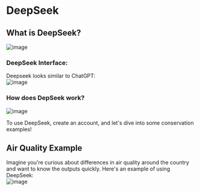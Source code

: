 # DeepSeek

## What is DeepSeek?
![image](https://github.com/user-attachments/assets/42d1b815-5f57-4aa2-9d11-ec1f21459479)

### DeepSeek Interface:  
Deepseek looks similar to ChatGPT:  
![image](https://github.com/user-attachments/assets/bd3207af-5862-4158-b631-20f5415ace97)

### How does DepSeek work?
![image](https://github.com/user-attachments/assets/2df36792-ac68-4552-8fbd-3f5a25ec002e)

To use DeepSeek, create an account, and let's dive into some conservation examples!

## Air Quality Example

Imagine you're curious about differences in air quality around the country and want to know the outputs quickly. Here's an example of using DeepSeek:  
![image](https://github.com/user-attachments/assets/62829084-cabc-4d13-afb6-a2f012a2aa45)

